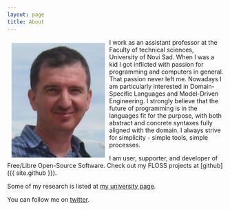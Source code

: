 ```yaml
---
layout: page
title: About
---
```


<img style="margin: 10px;" align="left" src="/img/profile.jpg"/> I work as an assistant professor at the Faculty of technical sciences, University of Novi Sad.  When I was a kid I got inflicted with passion for programming and computers in general.  That passion never left me.  Nowadays I am particularly interested in Domain-Specific Languages and Model-Driven Engineering.  I strongly believe that the future of programming is in the languages fit for the purpose, with both abstract and concrete syntaxes fully aligned with the domain.  I always strive for simplicity - simple tools, simple processes.

I am user, supporter, and developer of Free/Libre Open-Source Software. Check out my FLOSS projects at [github]({{ site.github }}).

Some of my research is listed at [my university page](http://informatika.ftn.uns.ac.rs/IgorDejanovic/).

You can follow me on [twitter](https://twitter.com/dejanovicigor).


